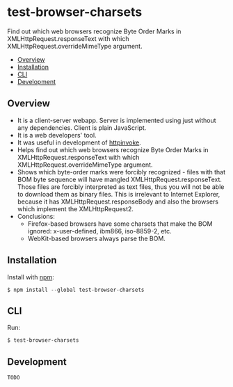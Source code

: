 # test-browser-charsets

Find out which web browsers recognize Byte Order Marks in XMLHttpRequest.responseText with which XMLHttpRequest.overrideMimeType argument.

- [Overview](#overview)
- [Installation](#installation)
- [CLI](#cli)
- [Development](#development)

## Overview

* It is a client-server webapp. Server is implemented using just  without any dependencies. Client is plain JavaScript.
* It is a web developers' tool.
* It was useful in development of [httpinvoke](https://www.npmjs.org/package/httpinvoke).
* Helps find out which web browsers recognize Byte Order Marks in XMLHttpRequest.responseText with which XMLHttpRequest.overrideMimeType argument.
* Shows which byte-order marks were forcibly recognized - files with that BOM byte sequence will have mangled XMLHttpRequest.responseText.  Those files are forcibly interpreted as text files, thus you will not be able to download them as binary files.  This is irrelevant to Internet Explorer, because it has XMLHttpRequest.responseBody and also the browsers which implement the XMLHttpRequest2.
* Conclusions:
  * Firefox-based browsers have some charsets that make the BOM ignored: x-user-defined, ibm866, iso-8859-2, etc.
  * WebKit-based browsers always parse the BOM.

## Installation

  Install with [npm](https://www.npmjs.org/package/test-browser-charsets):

    $ npm install --global test-browser-charsets

## CLI

  Run:

    $ test-browser-charsets

## Development

    TODO
